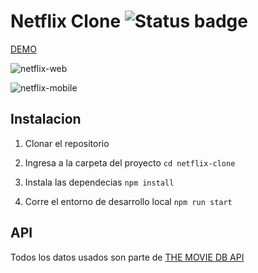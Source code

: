 # Netflix Clone ![Status badge](https://img.shields.io/badge/status-in%20progress-yellow)

[DEMO](https://netflix-clone-spa.netlify.app/)

![netflix-web](https://i.imgur.com/5BAo1DX.png)

![netflix-mobile](https://i.imgur.com/KWprCMz.png)


## Instalacion
1. Clonar el repositorio

2. Ingresa a la carpeta del proyecto `cd netflix-clone`

3. Instala las dependecias `npm install`

4. Corre el entorno de desarrollo local `npm run start`

## API
Todos los datos usados son parte de [THE MOVIE DB API](https://developers.themoviedb.org/)
